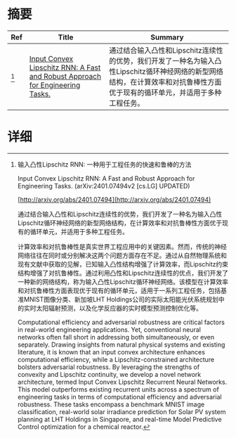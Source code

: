 # 摘要

| Ref | Title | Summary |
| --- | --- | --- |
| [^1] | [Input Convex Lipschitz RNN: A Fast and Robust Approach for Engineering Tasks.](http://arxiv.org/abs/2401.07494) | 通过结合输入凸性和Lipschitz连续性的优势，我们开发了一种名为输入凸性Lipschitz循环神经网络的新型网络结构，在计算效率和对抗鲁棒性方面优于现有的循环单元，并适用于多种工程任务。 |

# 详细

[^1]: 输入凸性Lipschitz RNN: 一种用于工程任务的快速和鲁棒的方法

    Input Convex Lipschitz RNN: A Fast and Robust Approach for Engineering Tasks. (arXiv:2401.07494v2 [cs.LG] UPDATED)

    [http://arxiv.org/abs/2401.07494](http://arxiv.org/abs/2401.07494)

    通过结合输入凸性和Lipschitz连续性的优势，我们开发了一种名为输入凸性Lipschitz循环神经网络的新型网络结构，在计算效率和对抗鲁棒性方面优于现有的循环单元，并适用于多种工程任务。

    

    计算效率和对抗鲁棒性是真实世界工程应用中的关键因素。然而，传统的神经网络往往在同时或分别解决这两个问题方面存在不足。通过从自然物理系统和现有文献中获取的见解，已知输入凸性结构增强了计算效率，而Lipschitz约束结构增强了对抗鲁棒性。通过利用凸性和Lipschitz连续性的优点，我们开发了一种新的网络结构，称为输入凸性Lipschitz循环神经网络。该模型在计算效率和对抗鲁棒性方面表现优于现有的循环单元，适用于一系列工程任务，包括基准MNIST图像分类、新加坡LHT Holdings公司的实际太阳能光伏系统规划中的实时太阳辐射预测，以及化学反应器的实时模型预测控制优化等。

    Computational efficiency and adversarial robustness are critical factors in real-world engineering applications. Yet, conventional neural networks often fall short in addressing both simultaneously, or even separately. Drawing insights from natural physical systems and existing literature, it is known that an input convex architecture enhances computational efficiency, while a Lipschitz-constrained architecture bolsters adversarial robustness. By leveraging the strengths of convexity and Lipschitz continuity, we develop a novel network architecture, termed Input Convex Lipschitz Recurrent Neural Networks. This model outperforms existing recurrent units across a spectrum of engineering tasks in terms of computational efficiency and adversarial robustness. These tasks encompass a benchmark MNIST image classification, real-world solar irradiance prediction for Solar PV system planning at LHT Holdings in Singapore, and real-time Model Predictive Control optimization for a chemical reactor.
    


